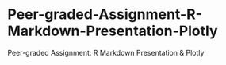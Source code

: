 # Peer-graded-Assignment-R-Markdown-Presentation-Plotly
Peer-graded Assignment: R Markdown Presentation &amp; Plotly
